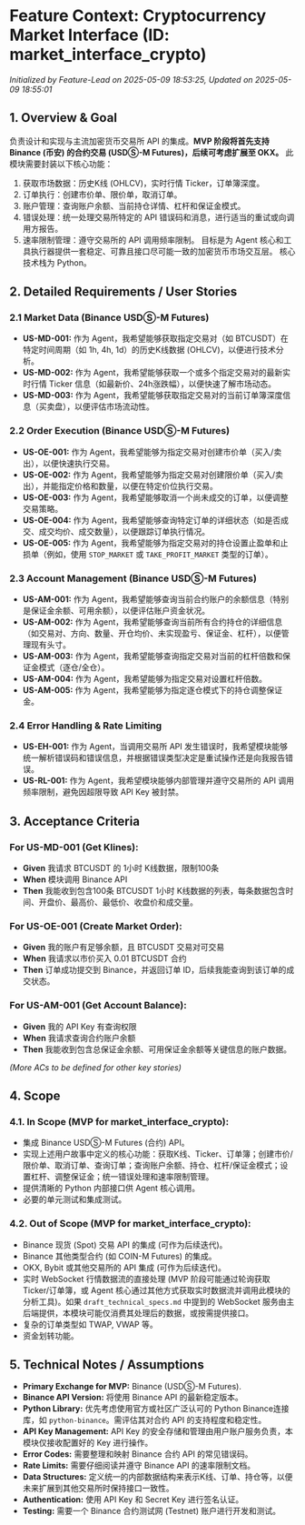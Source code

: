 # Feature Context: Cryptocurrency Market Interface (ID: market_interface_crypto)
*Initialized by Feature-Lead on 2025-05-09 18:53:25, Updated on 2025-05-09 18:55:01*

## 1. Overview & Goal
负责设计和实现与主流加密货币交易所 API 的集成。**MVP 阶段将首先支持 Binance (币安) 的合约交易 (USDⓈ-M Futures)，后续可考虑扩展至 OKX。**
此模块需要封装以下核心功能：
1.  获取市场数据：历史K线 (OHLCV)，实时行情 Ticker，订单簿深度。
2.  订单执行：创建市价单、限价单，取消订单。
3.  账户管理：查询账户余额、当前持仓详情、杠杆和保证金模式。
4.  错误处理：统一处理交易所特定的 API 错误码和消息，进行适当的重试或向调用方报告。
5.  速率限制管理：遵守交易所的 API 调用频率限制。
目标是为 Agent 核心和工具执行器提供一套稳定、可靠且接口尽可能一致的加密货币市场交互层。
核心技术栈为 Python。

## 2. Detailed Requirements / User Stories

### 2.1 Market Data (Binance USDⓈ-M Futures)
*   **US-MD-001:** 作为 Agent，我希望能够获取指定交易对（如 BTCUSDT）在特定时间周期（如 1h, 4h, 1d）的历史K线数据 (OHLCV)，以便进行技术分析。
*   **US-MD-002:** 作为 Agent，我希望能够获取一个或多个指定交易对的最新实时行情 Ticker 信息（如最新价、24h涨跌幅），以便快速了解市场动态。
*   **US-MD-003:** 作为 Agent，我希望能够获取指定交易对的当前订单簿深度信息（买卖盘），以便评估市场流动性。

### 2.2 Order Execution (Binance USDⓈ-M Futures)
*   **US-OE-001:** 作为 Agent，我希望能够为指定交易对创建市价单（买入/卖出），以便快速执行交易。
*   **US-OE-002:** 作为 Agent，我希望能够为指定交易对创建限价单（买入/卖出），并能指定价格和数量，以便在特定价位执行交易。
*   **US-OE-003:** 作为 Agent，我希望能够取消一个尚未成交的订单，以便调整交易策略。
*   **US-OE-004:** 作为 Agent，我希望能够查询特定订单的详细状态（如是否成交、成交均价、成交数量），以便跟踪订单执行情况。
*   **US-OE-005:** 作为 Agent，我希望能够为指定交易对的持仓设置止盈单和止损单（例如，使用 `STOP_MARKET` 或 `TAKE_PROFIT_MARKET` 类型的订单）。

### 2.3 Account Management (Binance USDⓈ-M Futures)
*   **US-AM-001:** 作为 Agent，我希望能够查询当前合约账户的余额信息（特别是保证金余额、可用余额），以便评估账户资金状况。
*   **US-AM-002:** 作为 Agent，我希望能够查询当前所有合约持仓的详细信息（如交易对、方向、数量、开仓均价、未实现盈亏、保证金、杠杆），以便管理现有头寸。
*   **US-AM-003:** 作为 Agent，我希望能够查询指定交易对当前的杠杆倍数和保证金模式（逐仓/全仓）。
*   **US-AM-004:** 作为 Agent，我希望能够为指定交易对设置杠杆倍数。
*   **US-AM-005:** 作为 Agent，我希望能够为指定逐仓模式下的持仓调整保证金。

### 2.4 Error Handling & Rate Limiting
*   **US-EH-001:** 作为 Agent，当调用交易所 API 发生错误时，我希望模块能够统一解析错误码和错误信息，并根据错误类型决定是重试操作还是向我报告错误。
*   **US-RL-001:** 作为 Agent，我希望模块能够内部管理并遵守交易所的 API 调用频率限制，避免因超限导致 API Key 被封禁。

## 3. Acceptance Criteria

### For US-MD-001 (Get Klines):
*   **Given** 我请求 BTCUSDT 的 1小时 K线数据，限制100条
*   **When** 模块调用 Binance API
*   **Then** 我能收到包含100条 BTCUSDT 1小时 K线数据的列表，每条数据包含时间、开盘价、最高价、最低价、收盘价和成交量。

### For US-OE-001 (Create Market Order):
*   **Given** 我的账户有足够余额，且 BTCUSDT 交易对可交易
*   **When** 我请求以市价买入 0.01 BTCUSDT 合约
*   **Then** 订单成功提交到 Binance，并返回订单 ID，后续我能查询到该订单的成交状态。

### For US-AM-001 (Get Account Balance):
*   **Given** 我的 API Key 有查询权限
*   **When** 我请求查询合约账户余额
*   **Then** 我能收到包含总保证金余额、可用保证金余额等关键信息的账户数据。

*(More ACs to be defined for other key stories)*

## 4. Scope

### 4.1. In Scope (MVP for market_interface_crypto):
*   集成 Binance USDⓈ-M Futures (合约) API。
*   实现上述用户故事中定义的核心功能：获取K线、Ticker、订单簿；创建市价/限价单、取消订单、查询订单；查询账户余额、持仓、杠杆/保证金模式；设置杠杆、调整保证金；统一错误处理和速率限制管理。
*   提供清晰的 Python 内部接口供 Agent 核心调用。
*   必要的单元测试和集成测试。

### 4.2. Out of Scope (MVP for market_interface_crypto):
*   Binance 现货 (Spot) 交易 API 的集成 (可作为后续迭代)。
*   Binance 其他类型合约 (如 COIN-M Futures) 的集成。
*   OKX, Bybit 或其他交易所的 API 集成 (可作为后续迭代)。
*   实时 WebSocket 行情数据流的直接处理 (MVP 阶段可能通过轮询获取 Ticker/订单簿，或 Agent 核心通过其他方式获取实时数据流并调用此模块的分析工具)。如果 `draft_technical_specs.md` 中提到的 WebSocket 服务由主后端提供，本模块可能仅消费其处理后的数据，或按需提供接口。
*   复杂的订单类型如 TWAP, VWAP 等。
*   资金划转功能。

## 5. Technical Notes / Assumptions
*   **Primary Exchange for MVP:** Binance (USDⓈ-M Futures).
*   **Binance API Version:** 将使用 Binance API 的最新稳定版本。
*   **Python Library:** 优先考虑使用官方或社区广泛认可的 Python Binance连接库，如 `python-binance`。需评估其对合约 API 的支持程度和稳定性。
*   **API Key Management:** API Key 的安全存储和管理由用户账户服务负责，本模块仅接收配置好的 Key 进行操作。
*   **Error Codes:** 需要整理和映射 Binance 合约 API 的常见错误码。
*   **Rate Limits:** 需要仔细阅读并遵守 Binance API 的速率限制文档。
*   **Data Structures:** 定义统一的内部数据结构来表示K线、订单、持仓等，以便未来扩展到其他交易所时保持接口一致性。
*   **Authentication:** 使用 API Key 和 Secret Key 进行签名认证。
*   **Testing:** 需要一个 Binance 合约测试网 (Testnet) 账户进行开发和测试。